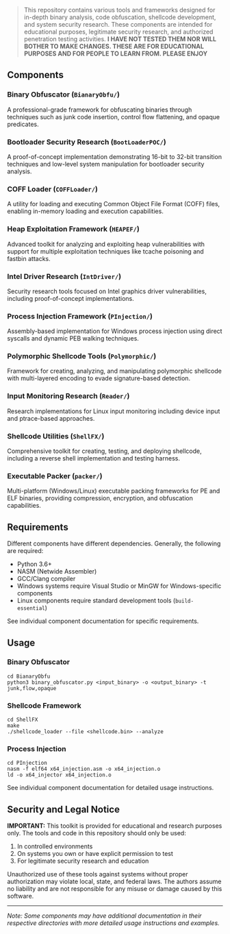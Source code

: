 > This repository contains various tools and frameworks designed for in-depth binary analysis, code obfuscation, shellcode development, and system security research. These components are intended for educational purposes, legitimate security research, and authorized penetration testing activities. **I HAVE NOT TESTED THEM NOR WILL BOTHER TO MAKE CHANGES. THESE ARE FOR EDUCATIONAL PURPOSES AND FOR PEOPLE TO LEARN FROM. PLEASE ENJOY**

## Components

### Binary Obfuscator (`BianaryObfu/`)
A professional-grade framework for obfuscating binaries through techniques such as junk code insertion, control flow flattening, and opaque predicates.

### Bootloader Security Research (`BootLoaderPOC/`)
A proof-of-concept implementation demonstrating 16-bit to 32-bit transition techniques and low-level system manipulation for bootloader security analysis.

### COFF Loader (`COFFLoader/`)
A utility for loading and executing Common Object File Format (COFF) files, enabling in-memory loading and execution capabilities.

### Heap Exploitation Framework (`HEAPEF/`)
Advanced toolkit for analyzing and exploiting heap vulnerabilities with support for multiple exploitation techniques like tcache poisoning and fastbin attacks.

### Intel Driver Research (`IntDriver/`)
Security research tools focused on Intel graphics driver vulnerabilities, including proof-of-concept implementations.

### Process Injection Framework (`PInjection/`)
Assembly-based implementation for Windows process injection using direct syscalls and dynamic PEB walking techniques.

### Polymorphic Shellcode Tools (`Polymorphic/`)
Framework for creating, analyzing, and manipulating polymorphic shellcode with multi-layered encoding to evade signature-based detection.

### Input Monitoring Research (`Reader/`)
Research implementations for Linux input monitoring including device input and ptrace-based approaches.

### Shellcode Utilities (`ShellFX/`)
Comprehensive toolkit for creating, testing, and deploying shellcode, including a reverse shell implementation and testing harness.

### Executable Packer (`packer/`)
Multi-platform (Windows/Linux) executable packing frameworks for PE and ELF binaries, providing compression, encryption, and obfuscation capabilities.

## Requirements

Different components have different dependencies. Generally, the following are required:

- Python 3.6+
- NASM (Netwide Assembler)
- GCC/Clang compiler
- Windows systems require Visual Studio or MinGW for Windows-specific components
- Linux components require standard development tools (`build-essential`)

See individual component documentation for specific requirements.

## Usage

### Binary Obfuscator
```
cd BianaryObfu
python3 binary_obfuscator.py <input_binary> -o <output_binary> -t junk,flow,opaque
```

### Shellcode Framework
```
cd ShellFX
make
./shellcode_loader --file <shellcode.bin> --analyze
```

### Process Injection
```
cd PInjection
nasm -f elf64 x64_injection.asm -o x64_injection.o
ld -o x64_injector x64_injection.o
```

See individual component documentation for detailed usage instructions.

## Security and Legal Notice

**IMPORTANT:** This toolkit is provided for educational and research purposes only. The tools and code in this repository should only be used:

1. In controlled environments
2. On systems you own or have explicit permission to test
3. For legitimate security research and education

Unauthorized use of these tools against systems without proper authorization may violate local, state, and federal laws. The authors assume no liability and are not responsible for any misuse or damage caused by this software.

---

*Note: Some components may have additional documentation in their respective directories with more detailed usage instructions and examples.*
